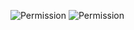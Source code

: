 ![Permission](https://raw.githubusercontent.com/burton999dev/ComicCafeHelp/master/images/client/SettingsList.png)
![Permission](https://raw.githubusercontent.com/burton999dev/ComicCafeHelp/master/images/client/SettingsList2.png)

